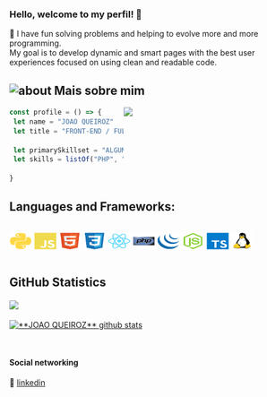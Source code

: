 ### Hello, welcome to my perfil! 👋

🔭 I have fun solving problems and helping to evolve more and more programming.
<br>
My goal is to develop dynamic and smart pages with the best user experiences focused on using clean and readable code.


## <img width="45" alt="about" src="https://raw.github.com/elizarov/elizarov/master/about.png"> Mais sobre mim

<img align="right" width="300" src="https://i2.wp.com/allhtaccess.info/wp-content/uploads/2018/03/programming.gif?fit=1281%2C716&ssl=1" />

```javascript
const profile = () => {
 let name = "JOAO QUEIROZ"
 let title = "FRONT-END / FULL-STACK"
 
 let primarySkillset = "ALGUMAS HABILIDADES"
 let skills = listOf("PHP", "Python", "JavaScript", "NodeJS", "ReactJS") 

}
```

## **Languages and Frameworks:**  

<div style="display: inline_block"><br>
  <img align="center" alt="João-Python" height="30" width="40" src="https://raw.githubusercontent.com/devicons/devicon/master/icons/python/python-plain.svg">
  <img align="center" alt="João-Js" height="30" width="40" src="https://raw.githubusercontent.com/devicons/devicon/master/icons/javascript/javascript-plain.svg">
  <img align="center" alt="João-HTML" height="30" width="40" src="https://raw.githubusercontent.com/devicons/devicon/master/icons/html5/html5-original.svg">
  <img align="center" alt="João-CSS" height="30" width="40" src="https://raw.githubusercontent.com/devicons/devicon/master/icons/css3/css3-original.svg">
  <img align="center" alt="João-react" height="30" width="40" src="https://raw.githubusercontent.com/devicons/devicon/master/icons/react/react-original.svg">
  <img align="center" alt="João-php" height="30" width="40" src="https://raw.githubusercontent.com/devicons/devicon/master/icons/php/php-original.svg">
  <img align="center" alt="João-jquery" height="30" width="40" src="https://raw.githubusercontent.com/devicons/devicon/master/icons/jquery/jquery-original.svg">
  <img align="center" alt="João-node" height="30" width="40" src="https://raw.githubusercontent.com/devicons/devicon/master/icons/nodejs/nodejs-original.svg">
  <img align="center" alt="João-jquery" height="30" width="40" src="https://raw.githubusercontent.com/devicons/devicon/master/icons/typescript/typescript-original.svg">
 <img align="center" alt="João-jquery" height="30" width="40" src="https://raw.githubusercontent.com/devicons/devicon/master/icons/linux/linux-original.svg">
</div>
<br>


## **GitHub Statistics**

<a href="https://github.com/Gurupreet">
  <img align="center" src="https://github-readme-stats.vercel.app/api/top-langs/?username=joaoqueiroz-code&theme=dracula&hide_langs_below=1" />
</a>
<br>
<br>
<a href="https://github.com/Gurupreet">
 <img align="center" src="https://github-readme-stats.vercel.app/api?username=joaoqueiroz-code&show_icons=true&theme=dracula&line_height=27" alt="**JOAO QUEIROZ** github stats"/>
</a>

[linkedin]: https://www.linkedin.com/in/joaoqueiroz-c/
<br>

#### Social networking

👔 [linkedin][linkedin]
